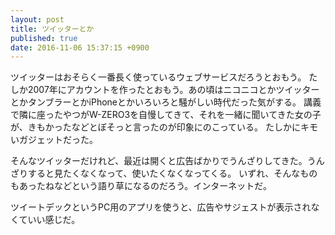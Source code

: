 ```yaml
---
layout: post
title: ツイッターとか
published: true
date: 2016-11-06 15:37:15 +0900
---
```


ツイッターはおそらく一番長く使っているウェブサービスだろうとおもう。
たしか2007年にアカウントを作ったとおもう。あの頃はニコニコとかツイッターとかタンブラーとかiPhoneとかいろいろと騒がしい時代だった気がする。
講義で隣に座ったやつがW-ZERO3を自慢してきて、それを一緒に聞いてきた女の子が、きもかったなどとぼそっと言ったのが印象にのこっている。
たしかにキモいガジェットだった。

そんなツイッターだけれど、最近は開くと広告ばかりでうんざりしてきた。うんざりすると見たくなくなって、使いたくなくなってくる。
いずれ、そんなものもあったねなどという語り草になるのだろう。インターネットだ。

ツイートデックというPC用のアプリを使うと、広告やサジェストが表示されなくていい感じだ。
